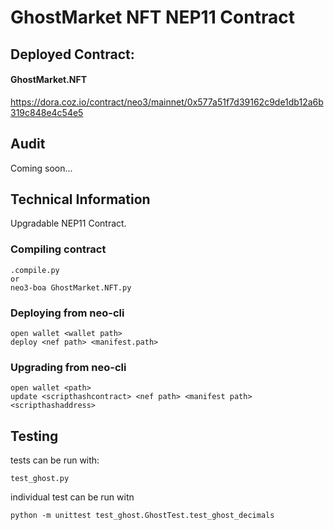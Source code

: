 # GhostMarket NFT NEP11 Contract
## Deployed Contract:

#### GhostMarket.NFT
https://dora.coz.io/contract/neo3/mainnet/0x577a51f7d39162c9de1db12a6b319c848e4c54e5

## Audit

Coming soon...

## Technical Information

Upgradable NEP11 Contract.

### Compiling contract
```
.compile.py
or
neo3-boa GhostMarket.NFT.py
```

### Deploying from neo-cli
```
open wallet <wallet path>
deploy <nef path> <manifest.path>
```

### Upgrading from neo-cli
```
open wallet <path>
update <scripthashcontract> <nef path> <manifest path> <scripthashaddress>
```

## Testing

tests can be run with:

```
test_ghost.py
```

individual test can be run witn  
```
python -m unittest test_ghost.GhostTest.test_ghost_decimals
```




